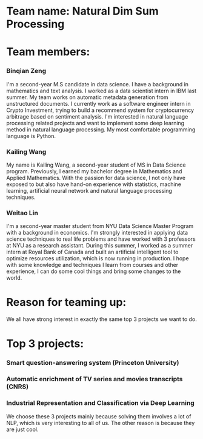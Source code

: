 # Team name: Natural Dim Sum Processing

# Team members:

### Binqian Zeng

I'm a second-year M.S candidate in data science. I have a background in mathematics and text analysis. I worked as a data scientist intern in IBM last summer. My team works on automatic metadata generation from unstructured documents. I currently work as a software engineer intern in Crypto Investment, trying to build a recommend system for cryptocurrency arbitrage based on sentiment analysis. I'm interested in natural language processing related projects and want to implement some deep learning method in natural language processing. My most comfortable programming language is Python. 


### Kailing Wang
My name is Kailing Wang, a second-year student of MS in Data Science program. Previously, I earned my bachelor degree in Mathematics and Applied Mathematics. With the passion for data science, I not only have exposed to but also have hand-on experience with statistics, machine learning, artificial neural network and natural language processing techniques. 


### Weitao Lin
I'm a second-year master student from NYU Data Science Master Program with a background in economics. I'm strongly interested in applying data science techniques to real life problems and have worked with 3 professors at NYU as a research assistant. During this summer, I worked as a summer intern at Royal Bank of Canada and built an artificial intelligent tool to optimize resources utilization, which is now running in production. I hope with some knowledge and techniques I learn from courses and other experience, I can do some cool things and bring some changes to the world.  

# Reason for teaming up: 
We all have strong interest in exactly the same top 3 projects we want to do.

# Top 3 projects:
### Smart question-answering system (Princeton University)
### Automatic enrichment of TV series and movies transcripts (CNRS)
### Industrial Representation and Classification via Deep Learning

We choose these 3 projects mainly because solving them involves a lot of NLP, which is very interesting to all of us. The other reason is because they are just cool. 
